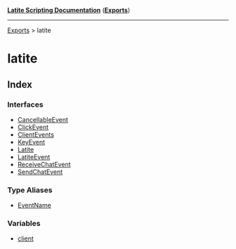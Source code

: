 [**Latite Scripting Documentation**](../README.md) ([**Exports**](../exports.md))

---

[Exports](../exports.md) > latite

# latite

## Index

### Interfaces

- [CancellableEvent](interfaces/interface.CancellableEvent.md)
- [ClickEvent](interfaces/interface.ClickEvent.md)
- [ClientEvents](interfaces/interface.ClientEvents.md)
- [KeyEvent](interfaces/interface.KeyEvent.md)
- [Latite](interfaces/interface.Latite.md)
- [LatiteEvent](interfaces/interface.LatiteEvent.md)
- [ReceiveChatEvent](interfaces/interface.ReceiveChatEvent.md)
- [SendChatEvent](interfaces/interface.SendChatEvent.md)

### Type Aliases

- [EventName](type-aliases/type-alias.EventName.md)

### Variables

- [client](variables/variable.client.md)
